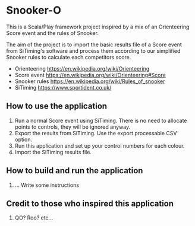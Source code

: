 # Snooker-O

This is a Scala/Play framework project inspired by a mix of an Orienteering Score event and the rules of Snooker.  

The aim of the project is to import the basic results file of a Score event from SiTiming's software and 
process them according to our simplified Snooker rules to calculate each competitors score.

* Orienteering https://en.wikipedia.org/wiki/Orienteering
* Score event  https://en.wikipedia.org/wiki/Orienteering#Score
* Snooker rules https://en.wikipedia.org/wiki/Rules_of_snooker
* SiTiming https://www.sportident.co.uk/

## How to use the application

1. Run a normal Score event using SiTiming.  There is no need to allocate points to controls, they will be ignored anyway.
2. Export the results from SiTiming.  Use the export processable CSV option.
3. Run this application and set up your control numbers for each colour.
4. Import the SiTiming results file.

## How to build and run the application
1. ...  Write some instructions 

## Credit to those who inspired this application
1. QO?  Roo? etc...